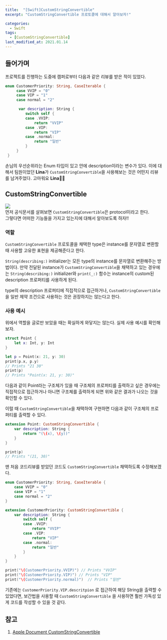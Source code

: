 ```yaml
---
title:  "[Swift]CustomStringConvertible"
excerpt: "CustomStringConvertible 프로토콜에 대해서 알아보자!"

categories:
  - Swift
tags:
  - [CustomStringConvertible]
last_modified_at: 2021.01.14
---
```


## 들어가며
프로젝트를 진행하는 도중에 캠퍼로부터 다음과 같은 리뷰를 받은 적이 있었다. 
```swift
enum CustomerPriority: String, CaseIterable {
     case VVIP = "0"
     case VIP = "1"
     case normal = "2"

      var description: String {
         switch self {
         case .VVIP:
             return "VVIP"
         case .VIP:
             return "VIP"
         case .normal:
             return "일반"
         }
     }
 }
```
손님의 우선순위라는 Enum 타입이 있고 안에 description이라는 변수가 있다. 
이에 대해서 팀원이었던 **Lina**가 `CustomStringConvertible`을 사용해보는 것은 어떤지 리뷰를 남겨주었다.
고마워요 **Lina**🙇‍♂️

## CustomStringConvertible
![](https://images.velog.io/images/minni/post/607b5134-d75d-4bec-a7b3-629eb1ae6289/image.png) <br>
먼저 공식문서를 살펴보면 `CustomStringConvertible`은 protocol이라고 한다. <br>
그렇다면 어떠한 기능들을 가지고 있는지에 대해서 알아보도록 하자!!

### 역할
`CustomStringConvertible` 프로토콜을 채택한 type은 instance를 
문자열로 변환할 때 사용할 고유한 표현을 제공해준다고 한다. 

`String(describing:)` initializer는 모든 type의 instance를 문자열로 변환해주는 방법이다. 
만약 전달된 instance가 `CustomStringConvertible`을 채택하고 있는 경우에는 
`String(describing:)` initializer와 `print(_:)` 함수는 instance의 custom된 
description 프로퍼티를 사용하게 된다. 

type의 description 프로퍼티에 직접적으로 접근하거나, `CustomStringConvertible`을 일반 제약 조건으로 사용하는 것은 권장하지는 않는다고 한다.

### 사용 예시
위에서 역할을 글로만 보았을 때는 확실하게 와닿지는 않는다. 
실제 사용 예시를 확인해보자.
```swift
struct Point {
    let x: Int, y: Int
}

let p = Point(x: 21, y: 30)
print(p.x, p.y)
// Prints "21 30"
print(p)
// Prints "Point(x: 21, y: 30)"
```
다음과 같이 Point라는 구조체가 있을 때 구조체의 프로퍼티를 출력하고 싶은 경우에는 직접적으로 접근하거나 아니면 구조체를 출력하게 되면 위와 같은 결과가 나오는 것을 확인할 수 있다. 

이럴 때 `CustomStringConvertible`을 채택하여 구현하면 다음과 같이 구조체의 프로퍼티를 출력할 수 있다. 
```swift
extension Point: CustomStringConvertible {
    var description: String {
        return "(\(x), \(y))"
    }
}

print(p)
// Prints "(21, 30)"
```

맨 처음 코드리뷰를 받았던 코드도 `CustomStringConvertible` 채택하도록 수정해보겠다.
```swift
enum CustomerPriority: String, CaseIterable {
    case VVIP = "0"
    case VIP = "1"
    case normal = "2"
}

extension CustomerPriority: CustomStringConvertible {
    var description: String {
        switch self {
        case .VVIP:
            return "VVIP"
        case .VIP:
            return "VIP"
        case .normal:
            return "일반"
        }
    }
}

print("\(CustomerPriority.VVIP)") // Prints "VVIP"
print("\(CustomerPriority.VIP)") // Prints "VIP"
print("\(CustomerPriority.normal)")  // Prints "일반"
```
기존에는 `CustomerPriority.VIP.descritpion` 로 접근하여 해당 String을 출력할 수 있었다면, 
보간법을 사용할 때 `CustomStringConvertible` 을 사용하면 훨씬 가독성 있게 코드를 작성할 수 있을 것 같다.

## 참고
1. [Apple Document CustomStringConvertible](https://developer.apple.com/documentation/swift/customstringconvertible)